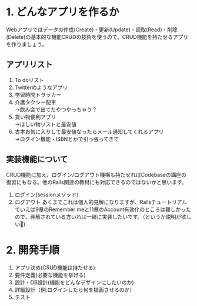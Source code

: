 # 1. どんなアプリを作るか
Webアプリではデータの作成(Create)・更新(Update)・読取(Read)・削除(Delete)の基本的な機能CRUDの技術を使うので、CRUD機能を持たせるアプリを作りましょう。

## アプリリスト
1. To doリスト
2. Twitterのようなアプリ
3. 学習時間トラッカー
4. 介護タクシー配車  
    →飲み会で出てたやつやっちゃう？
5. 買い物便利アプリ  
    →ほしい物リストと最安値
6. 古本お気に入りして最安値なったらメール通知してくれるアプリ  
    →ログイン機能・ISBNとかで引っ張ってきて

## 実装機能について
CRUD機能に加え、ログイン/ログアウト機構も持たせればCodebaseの講座の復習にもなる。他のRails関連の教材にも対応できるのではないかと思います。  
1. ログイン(sessionメソッド)
2. ログアウト
あくまでこれは個人的見解になりますが、Railsチュートリアルでいえば9章のRemember meと11章のAccount有効化のところは難しかったので、理解されている方いれば一緒に実装したいです。（というか説明が欲しい🥹)

# 2. 開発手順
1. アプリ決め(CRUD機能は持たせる)
2. 要件定義(必要な機能を挙げる)
3. 設計・DB設計(機能をどんなデザインにしたいのか)
4. 詳細設計（例:ログインしたら何を描画させるのか）
5. テスト

